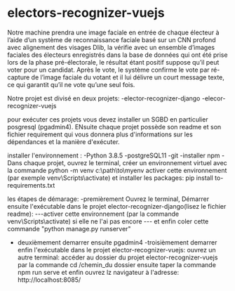 # electors-recognizer-vuejs

Notre machine prendra une image faciale en entrée de chaque électeur à l’aide d’un système de reconnaissance faciale basé sur un CNN profond avec alignement des visages Dlib, la vérifie avec un ensemble d’images faciales des électeurs enregistrés dans la base de données qui ont été prise lors de la phase pré-électorale, le résultat étant positif suppose qu’il peut voter pour un candidat. Après le vote, le système confirme le vote par ré-capture de l’image faciale du votant et il lui délivre un court message texte, ce qui garantit qu’il ne vote qu’une seul fois.


Notre projet est divisé en deux projets:
-elector-recognizer-django
-elecor-recognizer-vuejs

pour exécuter ces projets vous devez installer un SGBD en particulier posgresql (pgadmin4). ENsuite chaque projet possède son readme et son fichier requirement qui vous donnera plus d'informations sur les dépendances et la manière d'exécuter.

installer l'environnement :
-Python 3.8.5
-postgreSQL11
-git
-installer npm
-Dans chaque projet, ouvrez le terminal, créer un environnement virtuel avec la commande python -m venv c:\path\to\myenv 
	activer cette environnement (par exemple venv\Scripts\activate) et installer les packages: pip install to-requirements.txt





les étapes de démarage:
-premièrement Ouvrez le terminal, Démarrer ensuite l'exécutable dans le projet elector-recognizer-django(lisez le fichier readme):
---activer cette environnement (par la commande venv\Scripts\activate) si elle ne l'ai pas encore
--- et enfin coler cette commande "python manage.py runserver"
- deuxièmement demarrer ensuite pgadmin4
-troisièmement demarrer enfin l'exécutable dans le projet elector-recognizer-vuejs: 
ouvrez un autre terminal: accéder au dossier du projet elector-recognizer-vuejs par la commande cd /chemin_du dossier
ensuite taper la commande  npm run serve
et enfin ouvrez lz navigateur à l'adresse: http://localhost:8085/


